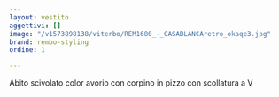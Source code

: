 ```yaml
---
layout: vestito
aggettivi: []
image: "/v1573898138/viterbo/REM1680_-_CASABLANCAretro_okaqe3.jpg"
brand: rembo-styling
ordine: 1

---
```

Abito scivolato color avorio con corpino in pizzo con scollatura a V